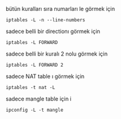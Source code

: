 bütün kuralları sıra numarları le görmek için

```
iptables -L -n --line-numbers
```

sadece belli bir directionı görmek için 

```
iptables -L FORWARD
```

sadece belli bir kuralı  2 nolu görmek için

```
iptables -L FORWARD 2
```

sadece NAT table ı görmek için

```
iptables -t nat -L
```

sadece mangle table için i
```
ipconfig -L -t mangle
```
